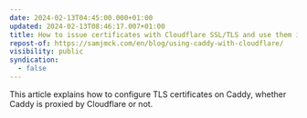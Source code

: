 ```yaml
---
date: 2024-02-13T04:45:00.000+01:00
updated: 2024-02-13T08:46:17.007+01:00
title: How to issue certificates with Cloudflare SSL/TLS and use them in Caddy
repost-of: https://samjmck.com/en/blog/using-caddy-with-cloudflare/
visibility: public
syndication:
  - false
---
```


This article explains how to configure TLS certificates on Caddy, whether Caddy is proxied by Cloudflare or not.
